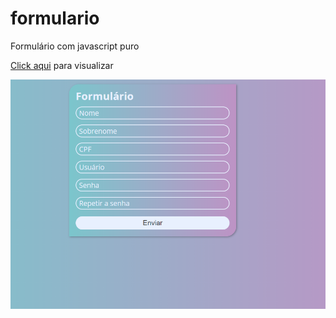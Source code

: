 # formulario
Formulário com javascript puro

<a href="https://mardesonmax.github.io/formulario/">Click aqui</a> para visualizar

<a href="https://mardesonmax.github.io/formulario/">
<img src="/assets/img/formulario.png">
</a> 